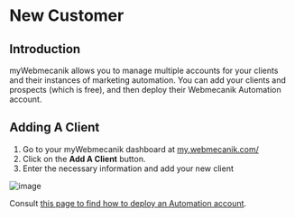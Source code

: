 # New Customer

## Introduction ##

myWebmecanik allows you to manage multiple accounts for your clients and their instances of marketing automation. You can add your clients and prospects (which is free), and then deploy their Webmecanik Automation account.

## Adding A Client ##

1. Go to your myWebmecanik dashboard at [my.webmecanik.com/](https://my.webmecanik.com/)
2. Click on the **Add A Client** button.
3. Enter the necessary information and add your new client

![image](new-customer.png)

Consult [this page to find how to deploy an Automation account](new-instance.md).
